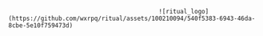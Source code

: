                                              ![ritual_logo](https://github.com/wxrpq/ritual/assets/100210094/540f5383-6943-46da-8cbe-5e10f759473d)
